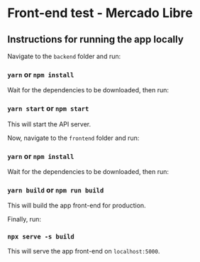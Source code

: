 # Front-end test - Mercado Libre

## Instructions for running the app locally

Navigate to the `backend` folder and run:

### `yarn` or `npm install`

Wait for the dependencies to be downloaded, then run:

### `yarn start` or `npm start`

This will start the API server.

Now, navigate to the `frontend` folder and run:

### `yarn` or `npm install`

Wait for the dependencies to be downloaded, then run:

### `yarn build` or `npm run build`

This will build the app front-end for production.

Finally, run:

### `npx serve -s build`

This will serve the app front-end on `localhost:5000`.
